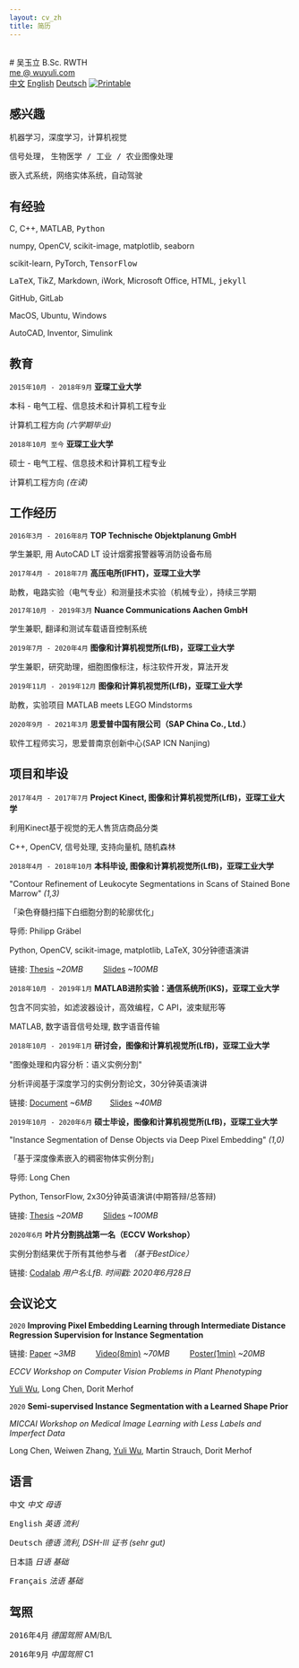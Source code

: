 ```yaml
---
layout: cv_zh
title: 简历
---
```


<br />
# 吴玉立
B.Sc. RWTH

<div id="webaddress">
<a href="mailto:me@wuyuli.com">me @ wuyuli.com</a>
<!--( have a try, it really works 😹 )</p> -->
</div>

<div id="language">
<span><a href="https://yuliwu.github.io/cv/zh/">中文</a></span>
<span><a href="https://yuliwu.github.io/cv/en/">English</a></span>
<span><a href="https://yuliwu.github.io/cv/de/">Deutsch</a></span>
<span><a href="https://yuliwu.github.io/cv/print/" target="_blank"><img src="https://img.icons8.com/metro/26/000000/print.png" alt="Printable" ></a></span>
</div>

## 感兴趣

<samp>机器学习，深度学习，计算机视觉</samp>

信号处理， <samp>生物医学 / 工业 / 农业图像处理</samp>

嵌入式系统，网络实体系统，自动驾驶


## 有经验

C, C++, MATLAB, <samp>Python</samp>

numpy, OpenCV, scikit-image, matplotlib, seaborn

scikit-learn, PyTorch, <samp>TensorFlow</samp>

<samp>LaTeX</samp>, TikZ, Markdown, iWork, Microsoft Office, HTML, <samp>jekyll</samp>

GitHub, GitLab

MacOS, Ubuntu, Windows

AutoCAD, Inventor, Simulink


## 教育

`2015年10月 - 2018年9月`
__亚琛工业大学__

本科 - 电气工程、信息技术和计算机工程专业

计算机工程方向  *(六学期毕业)*

`2018年10月 至今`
__亚琛工业大学__

硕士 - 电气工程、信息技术和计算机工程专业

计算机工程方向 *(在读)*

## 工作经历

`2016年3月 - 2016年8月`
__TOP Technische Objektplanung GmbH__

学生兼职, 用 AutoCAD LT 设计烟雾报警器等消防设备布局

`2017年4月 - 2018年7月`
__高压电所(IFHT)，亚琛工业大学__

助教，电路实验（电气专业）和测量技术实验（机械专业），持续三学期

`2017年10月 - 2019年3月`
__Nuance Communications Aachen GmbH__

学生兼职, 翻译和测试车载语音控制系统

`2019年7月 - 2020年4月`
__图像和计算机视觉所(LfB)，亚琛工业大学__

学生兼职，研究助理，细胞图像标注，标注软件开发，算法开发

`2019年11月 - 2019年12月`
__图像和计算机视觉所(LfB)，亚琛工业大学__

助教，实验项目 MATLAB meets LEGO Mindstorms

`2020年9月 - 2021年3月`
__思爱普中国有限公司（SAP China Co., Ltd.）__

软件工程师实习，思爱普南京创新中心(SAP ICN Nanjing)

## 项目和毕设
`2017年4月 - 2017年7月`
__Project Kinect, 图像和计算机视觉所(LfB)，亚琛工业大学__

利用Kinect基于视觉的无人售货店商品分类

C++, OpenCV, 信号处理, 支持向量机, 随机森林

`2018年4月 - 2018年10月`
__本科毕设, 图像和计算机视觉所(LfB)，亚琛工业大学__

"Contour Refinement of Leukocyte Segmentations in Scans of Stained Bone Marrow" *(1,3)*

「染色脊髓扫描下白细胞分割的轮廓优化」

导师: Philipp Gräbel

Python, OpenCV, scikit-image, matplotlib, LaTeX, 30分钟德语演讲

链接: <a href="https://yuliwu.github.io/cloud/ba/Thesis.pdf" target="_blank">Thesis</a> *&#126;20MB* &emsp;&emsp; <a href="https://yuliwu.github.io/cloud/ba-slides/" target="_blank">Slides</a> *&#126;100MB*


`2018年10月 - 2019年1月`
__MATLAB进阶实验：通信系统所(IKS)，亚琛工业大学__

包含不同实验，如滤波器设计，高效编程，C API，波束赋形等

MATLAB, 数字语音信号处理, 数字语音传输

`2018年10月 - 2019年1月`
__研讨会，图像和计算机视觉所(LfB)，亚琛工业大学__

"图像处理和内容分析：语义实例分割"

分析评阅基于深度学习的实例分割论文，30分钟英语演讲

链接: <a href="https://yuliwu.github.io/cloud/seminar-doc/Document.pdf" target="_blank">Document</a> *&#126;6MB* &emsp;&emsp;<a href="https://yuliwu.github.io/cloud/slides/" target="_blank">Slides</a> *&#126;40MB*

`2019年10月 - 2020年6月`
__硕士毕设，图像和计算机视觉所(LfB)，亚琛工业大学__

"Instance Segmentation of Dense Objects via Deep Pixel Embedding" *(1,0)*

「基于深度像素嵌入的稠密物体实例分割」

导师: Long Chen

Python, TensorFlow, 2x30分钟英语演讲(中期答辩/总答辩)

链接:  <a href="https://yuliwu.github.io/cloud/ma/Thesis.pdf" target="_blank">Thesis</a> *&#126;20MB* &emsp;&emsp; <a href="https://yuliwu.github.io/cloud/ma/final_slides/" target="_blank">Slides</a> *&#126;100MB* 


`2020年6月`
__叶片分割挑战第一名（ECCV Workshop）__

实例分割结果优于所有其他参与者 *（基于BestDice）*

链接: <a href="https://competitions.codalab.org/competitions/18405#results" target="_blank">Codalab</a> *用户名:LfB. 时间戳: 2020年6月28日*

## 会议论文
`2020`
__Improving Pixel Embedding Learning through Intermediate Distance Regression Supervision for Instance Segmentation__

链接: <a href="https://yuliwu.github.io/cloud/pub/CVPPP2020.pdf" target="_blank">Paper</a> *&#126;3MB* &emsp;&emsp; <a href="https://yuliwu.github.io/cloud/pub/cvppp10min.mp4" target="_blank">Video(8min)</a> *&#126;70MB* &emsp;&emsp; <a href="https://yuliwu.github.io/cloud/pub/cvppp60s.mp4" target="_blank">Poster(1min)</a> *&#126;20MB*

*ECCV Workshop on Computer Vision Problems in Plant Phenotyping*

<u>Yuli Wu</u>, Long Chen, Dorit Merhof

`2020`
__Semi-supervised Instance Segmentation with a Learned Shape Prior__

*MICCAI Workshop on Medical Image Learning with Less Labels and Imperfect Data*

Long Chen, Weiwen Zhang, <u>Yuli Wu</u>, Martin Strauch, Dorit Merhof


## 语言
<tt>中文</tt>
<var>中文</var> <i>母语</i>

<tt>English</tt>
<var>英语</var>  <i>流利</i>

<tt>Deutsch</tt>
<var>德语</var> <i>流利, DSH-III 证书 *(sehr gut)*</i>

<tt>日本語</tt>
<var>日语</var> <i>基础</i>

<tt>Français</tt>
<var>法语</var> <i>基础</i>


## 驾照
<tt>2016年4月</tt>
<var>德国驾照</var> <ii>AM/B/L</ii>

<tt>2016年9月</tt>
<var>中国驾照</var> <ii>C1</ii>
<br />
<br />
<br />
<br />
<!--
Last updated: Aug 2020 -->

